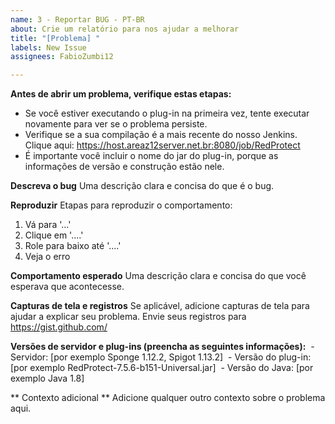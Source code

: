 ```yaml
---
name: 3 - Reportar BUG - PT-BR
about: Crie um relatório para nos ajudar a melhorar
title: "[Problema] "
labels: New Issue
assignees: FabioZumbi12

---
```


**Antes de abrir um problema, verifique estas etapas:**
* Se você estiver executando o plug-in na primeira vez, tente executar novamente para ver se o problema persiste.
* Verifique se a sua compilação é a mais recente do nosso Jenkins. Clique aqui: <https://host.areaz12server.net.br:8080/job/RedProtect>
* É importante você incluir o nome do jar do plug-in, porque as informações de versão e construção estão nele.

**Descreva o bug**
Uma descrição clara e concisa do que é o bug.

**Reproduzir**
Etapas para reproduzir o comportamento:
1. Vá para '...'
2. Clique em '....'
3. Role para baixo até '....'
4. Veja o erro

**Comportamento esperado**
Uma descrição clara e concisa do que você esperava que acontecesse.

**Capturas de tela e registros**
Se aplicável, adicione capturas de tela para ajudar a explicar seu problema. Envie seus registros para https://gist.github.com/

**Versões de servidor e plug-ins (preencha as seguintes informações):**
 - Servidor: [por exemplo Sponge 1.12.2, Spigot 1.13.2]
 - Versão do plug-in: [por exemplo RedProtect-7.5.6-b151-Universal.jar]
 - Versão do Java: [por exemplo Java 1.8]

** Contexto adicional **
Adicione qualquer outro contexto sobre o problema aqui.
